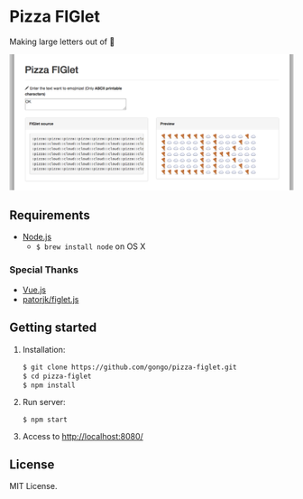 Pizza FIGlet
=============

Making large letters out of :pizza:

![](./image/screenshot.png)

Requirements
--------------------

* [Node.js](http://nodejs.org)
    - `$ brew install node` on OS X


### Special Thanks

- [Vue.js](http://vuejs.org/)
- [patorjk/figlet.js](https://github.com/patorjk/figlet.js)


Getting started
--------------------

1. Installation:

    ```
    $ git clone https://github.com/gongo/pizza-figlet.git
    $ cd pizza-figlet
    $ npm install
    ```

1. Run server:

    ```
    $ npm start
    ```

1. Access to [http://localhost:8080/](http://localhost:8080)

License
--------------------

MIT License.
